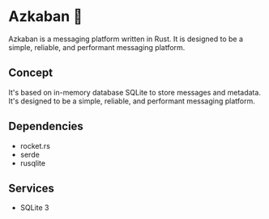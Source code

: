 # Azkaban 🏰

Azkaban is a  messaging platform written in Rust. It is designed to be a simple, reliable, and performant messaging platform.

## Concept

It's based on in-memory database SQLite to store messages and metadata. It's designed to be a simple, reliable, and performant messaging platform.

## Dependencies
- rocket.rs
- serde
- rusqlite

## Services
- SQLite 3